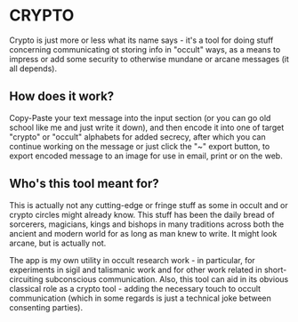 # CRYPTO #

Crypto is just more or less what its name says - it's a tool for doing stuff concerning communicating ot storing info in "occult" ways, as a means to impress or add some security to otherwise mundane or arcane messages (it all depends).

How does it work?
----------------------

Copy-Paste your text message into the input section (or you can go old school like me and just write it down), and then encode it into one of target "crypto" or "occult" alphabets for added secrecy, after which you can continue working on the message or just click the "~" export button, to export encoded message to an image for use in email, print or on the web.

Who's this tool meant for?
---------------------------------

This is actually not any cutting-edge or fringe stuff as some in occult and or crypto circles might already know. This stuff has been the daily bread of sorcerers, magicians, kings and bishops in many traditions across both the ancient and modern world for as long as man knew to write. It might look arcane, but is actually not.

The app is my own utility in occult research work - in particular, for experiments in sigil and talismanic work and for other work related in short-circuiting subconscious communication. Also, this tool can aid in its obvious classical role as a crypto tool - adding the necessary touch to occult communication (which in some regards is just a technical joke between consenting parties).